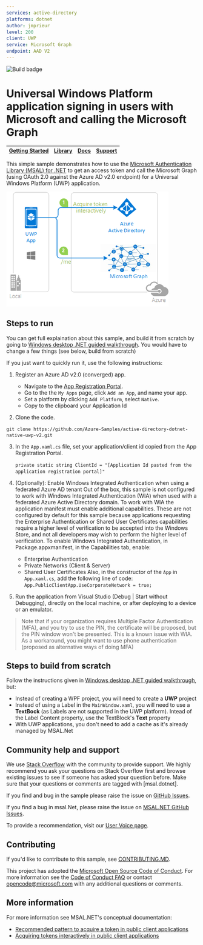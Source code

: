 ```yaml
---
services: active-directory
platforms: dotnet
author: jmprieur
level: 200
client: UWP 
service: Microsoft Graph
endpoint: AAD V2
---
```

![Build badge](https://identitydivision.visualstudio.com/_apis/public/build/definitions/a7934fdd-dcde-4492-a406-7fad6ac00e17/485/badge)

# Universal Windows Platform application signing in users with Microsoft and calling the Microsoft Graph

| [Getting Started](https://apps.dev.microsoft.com/portal/register-app)| [Library](https://github.com/AzureAD/microsoft-authentication-library-for-dotnet/wiki) | [Docs](https://aka.ms/aadv2) | [Support](README.md#community-help-and-support) 
| --- | --- | --- | --- |

This simple sample demonstrates how to use the [Microsoft Authentication Library (MSAL) for .NET](https://github.com/AzureAD/microsoft-authentication-library-for-dotnet) to get an access token and call the Microsoft Graph (using OAuth 2.0 against the Azure AD v2.0 endpoint) for a Universal Windows Platform (UWP) application.

![Topology](ReadmeFiles/Topology.png)
## Steps to run

You can get full explaination about this sample, and build it from scratch by going to [Windows desktop .NET guided walkthrough](https://docs.microsoft.com/azure/active-directory/develop/guidedsetups/active-directory-mobileanddesktopapp-windowsdesktop-intro).
You would have to change a few things (see below, build from scratch)

If you just want to quickly run it, use the following instructions:

1. Register an Azure AD v2.0 (converged) app. 
    - Navigate to the [App Registration Portal](https://identity.microsoft.com). 
    - Go to the the `My Apps` page, click `Add an App`, and name your app.  
    - Set a platform by clicking `Add Platform`, select `Native`.
    - Copy to the clipboard your Application Id

2. Clone the code.
  ```
  git clone https://github.com/Azure-Samples/active-directory-dotnet-native-uwp-v2.git
  ```

3. In the `App.xaml.cs` file, set your application/client id copied from the App Registration Portal.

    ``private static string ClientId = "[Application Id pasted from the application registration portal]"``

4. (Optionally): Enable Windows Integrated Authentication when using a federated Azure AD tenant
Out of the box, this sample is not configured to work with Windows Integrated Authentication (WIA) when used with a federated Azure Active Directory domain. To work with WIA the application manifest must enable additional capabilities. These are not configured by default for this sample because applications requesting the Enterprise Authentication or Shared User Certificates capabilities require a higher level of verification to be accepted into the Windows Store, and not all developers may wish to perform the higher level of verification.
To enable Windows Integrated Authentication, in Package.appxmanifest, in the Capabilities tab, enable:
    - Enterprise Authentication
    - Private Networks (Client & Server)
    - Shared User Certificates
Also, in the constructor of the `App` in `App.xaml.cs`, add the following line of code: ```App.PublicClientApp.UseCorporateNetwork = true;```

5. Run the application from Visual Studio (Debug | Start without Debugging), directly on the local machine, or after deploying to a device or an emulator.

> Note that if your organization requires Multiple Factor Authentication (MFA), and you try to use the PIN, the certificate will be proposed, but the PIN window won't be presented. This is a known issue with WIA. As a workaround, you might want to use phone authentication (proposed as alternative ways of doing MFA)


## Steps to build from scratch
Follow the instructions given in [Windows desktop .NET guided walkthrough](https://docs.microsoft.com/azure/active-directory/develop/guidedsetups/active-directory-mobileanddesktopapp-windowsdesktop-intro), but:
- Instead of creating a WPF project, you will need to create a **UWP** project
- Instead of using a Label in the `MainWindow.xaml`, you will need to use a **TextBock** (as Labels are not supported in the UWP platform). Intead of the Label Content property, use the TextBlock's **Text** property
- With UWP applications, you don't need to add a cache as it's already managed by MSAL.Net

## Community help and support

We use [Stack Overflow](http://stackoverflow.com/questions/tagged/msal) with the community to provide support. We highly recommend you ask your questions on Stack Overflow first and browse existing issues to see if someone has asked your question before. Make sure that your questions or comments are tagged with [msal.dotnet].

If you find and bug in the sample please raise the issue on [GitHub Issues](../../issues).

If you find a bug in msal.Net, please raise the issue on [MSAL.NET GitHub Issues](https://github.com/AzureAD/microsoft-authentication-library-for-dotnet/issues).

To provide a recommendation, visit our [User Voice page](https://feedback.azure.com/forums/169401-azure-active-directory).

## Contributing

If you'd like to contribute to this sample, see [CONTRIBUTING.MD](/CONTRIBUTING.md).

This project has adopted the [Microsoft Open Source Code of Conduct](https://opensource.microsoft.com/codeofconduct/). For more information see the [Code of Conduct FAQ](https://opensource.microsoft.com/codeofconduct/faq/) or contact [opencode@microsoft.com](mailto:opencode@microsoft.com) with any additional questions or comments.

## More information
For more information see MSAL.NET's conceptual documentation:
- [Recommended pattern to acquire a token in public client applications](https://github.com/AzureAD/microsoft-authentication-library-for-dotnet/wiki/AcquireTokenSilentAsync-using-a-cached-token#recommended-call-pattern-in-public-client-applications)
- [Acquiring tokens interactively in public client applications](https://github.com/AzureAD/microsoft-authentication-library-for-dotnet/wiki/Acquiring-tokens-interactively) 
